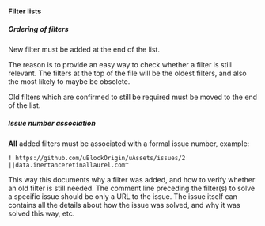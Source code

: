 #### Filter lists

##### Ordering of filters

New filter must be added at the end of the list.

The reason is to provide an easy way to check whether a filter is still relevant. The filters at the top of the file will be the oldest filters, and also the most likely to maybe be obsolete.

Old filters which are confirmed to still be required must be moved to the end of the list.

##### Issue number association

**All** added filters must be associated with a formal issue number, example:

    ! https://github.com/uBlockOrigin/uAssets/issues/2
    ||data.inertanceretinallaurel.com^

This way this documents why a filter was added, and how to verify whether an old filter is still needed. The comment line preceding the filter(s) to solve a specific issue should be only a URL to the issue. The issue itself can contains all the details about how the issue was solved, and why it was solved this way, etc.
